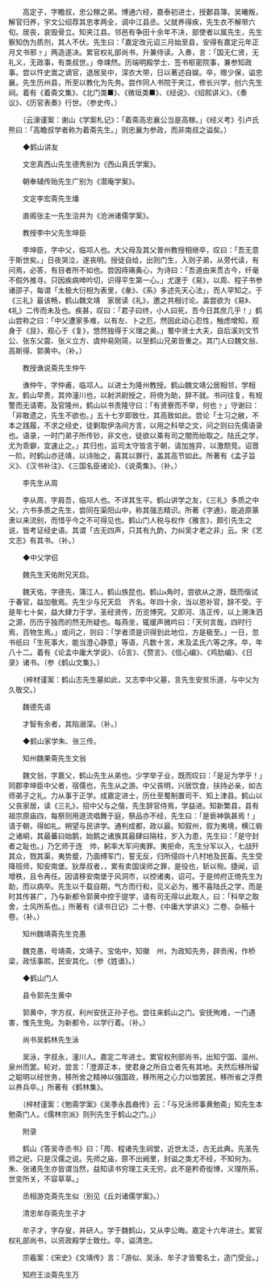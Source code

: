 <!-- { "loadSidebar": true } -->
　　高定子，字瞻叔，忠公稼之弟。博通六经，嘉泰初进士，授郪县簿。吴曦叛，解官归养，宇文公绍荐其忠孝两全，调中江县丞。父就养得疾，先生衣不解带六旬。居丧，哀毁骨立。知夹江县。邻邑有争田十余年不决，部使者以属先生，先生察知伪为质剂，其人不伏。先生曰：「嘉定改元诏三月始至县，安得有嘉定元年正月文书邪﹖」两造遂决。累官权礼部尚书，升兼侍读。入奏，言：「国无仁贤，无礼义，无政事，有类叔世。」帝竦然。历端明殿学士、签书枢密院事，兼参知政事。尝以忤史嵩之谪官，退居吴中，深衣大带，日以著述自娱。卒，赠少保，谥忠襄。先生历州县，所至以教化为先务。尝作同人书院于夹江，修长兴学，创六先生祠。着有《着斋文集》、《北门类■》、《微垣类■》、《经说》、《绍熙讲义》、《奏议》、《历官表奏》行世。（参史传。）

　　（云濠谨案：谢山《学案札记》：「着斋高忠襄公当是高稼。」《经义考》引卢氏熊曰：「高瞻叔学者称为着斋先生。」则忠襄为参政，而非南叔之谥矣。）

　　◆鹤山讲友

　　文忠真西山先生德秀别为《西山真氏学案》。

　　朝奉辅传贻先生广别为《潜庵学案》。

　　文定李宏斋先生燔

　　直阁张主一先生洽并为《沧洲诸儒学案》。

　　教授李中父先生坤臣

　　李坤臣，字中父，临邛人也。大父母及其父普州教授相继卒，叹曰：「吾无意于斯世矣。」日夜哭泣，遂丧明。授徒自给，出则门生，入则子弟，从旁代读，有问焉，必答，有目者所不如也。尝因痔痛夤心，为诗曰：「吾道由来贯古今，纤毫不假外推寻。只因疾病呻吟切，识得平生第一心。」尤邃于《易》，以周、程子书参诸邵子，每谓「太极大衍相为表里，《彖》、《系》多述先天心法」，而人罕知之。于《三礼》最该畅，鹤山魏文靖　家居读《礼》，邀之共相讨论。盖尝欲为《易》、《礼》二传而未及也。疾甚，叹曰：「君子曰终，小人曰死，吾今日其庶几乎！」鹤山尝称之曰：「中父遭家多难，以有左、卜之厄，然因此动心忍性，触虑增知，观身于《艮》，观心于《复》，悠然独得于义理之奥。」蜀中贤士大夫，自后溪刘文节公、张东父震、张义立方、虞仲易刚简，以至鹤山兄弟皆重之。其门人曰魏文翁、高斯得、郭黄中。（补。）

　　教授谯说斋先生仲午

　　谯仲午，字仲甫，临邛人。以进士为隆州教授。鹤山魏文靖公居相邻，学相友。鹤山早贵，其帅潼川也，以射洪尉授之，将倚为助，辞不就。书问往复，有规警而无请寄。及官隆州，鹤山以书责隆守曰：「有贤寮而不举，何也﹖」守谢曰：「非敢遗之，先生不欲也。」五十七岁即致仕，其高致如此。尝论「士习之敝，不本之践履，不求之经史，徒剿取伊洛间方言，以用之科举之文，问之则曰先儒语录也。语录，一时门弟子所传钞，非文也，徒欲以乘有司之闇而绐取之。陆氏之学，尤为乖僻，宜速止之。」其归也，监司太守皆言于朝，请加旌异，以激颓竞。诏晋一阶。时鹤山亦还靖，以诗贻之，喜其以罪行，盖其高节如此。所著有《孟子旨义》、《汉书补注》、《三国名臣诸论》、《说斋集》。（补。）

　　李先生从周

　　李从周，字肩吾，临邛人也。不详其生平。鹤山讲学之友，《三礼》多质之中父，六书多质之先生，尝同在渠阳山中，称其强志精识。所著《字通》，能追原篆隶以来流别，而惜乎今之不可得见也。鹤山门人税与权作《雅言》，颇引先生之说，皆考证经史语。其谓「古无四声，只其有九韵，力纠吴才老之非」云。宋《艺文志》有其书。（补。）

　　◆中父学侣

　　魏先生天佑附兄天启。

　　魏天佑，字德先，蒲江人，鹤山族昆也。鹤山角时，尝欲从之游，既而偕试于春官，益加敬焉。先生少与兄天启　齐名。年四十余，当以恩补官，辞不受。于是年七十矣，益大肆力于学，圣经贤传，历览博究。又即河、洛正传，以上溯洙泗之源，历历乎独而的然无所疑也。每燕坐，辄缓声微吟曰：「天何言哉，四时行焉，百物生焉。」或问之，则曰：「学者须是识得到此地位，方是极至。」一日，忽书纸曰「生死事大，能当澄心静意」等语，凡数十言，末及孟氏六等之序。卒，年八十二。着有《论孟中庸大学说》、《言》、《赘言》、《信心编》、《鸡肋编》、《日录》诸书。（参《鹤山文集》。）

　　（梓材谨案：鹤山志先生墓如此，又志李中父墓，言先生安贫乐道，与中父为久敬交。）

　　魏德先语

　　才智有余者，其陷溺深。（补。）

　　◆鹤山家学朱、张三传。

　　知州魏果斋先生文翁

　　魏文翁，字嘉父，鹤山先生从弟也。少学举子业，既而叹曰：「是足为学乎！」同郡李坤臣中父者，宿儒也，先生从之游。中父丧明，兴居饮食，扶持必亲，如古师弟子之礼。力从事于正学。成嘉定进士，历仕至蜀制置司干、知上津县。鹤山以父丧家居，读《三礼》，招中父与之偕，先生辞官侍焉，学益进。知新繁县，县有祖宗原庙四，每祭则用道流唱舞于庭，祭品亦不经，先生曰：「是亵神孰甚焉！」请于朝，得如礼。朔望与民讲学。通判成都，政以最。知叙州，叙为夷境，横江砦之诸峒，其最蕃曰始鹅，始鹅之诸族其最肆曰隔柱，岁入为患，先生曰：「是守封者之耻也。」乃乞师于连　帅，躬率大军问夷罪。夷拒命，先生分军以入，七战歼其众，戮其渠，夷势蹙，乃面缚军门，誓无反，归所侵四十八村地及民畜。先生受降班师，知安南堡。狄厚叔者，，累有卖国误师之罪，是役也，斩以徇。捷闻，诏增秩，且令再任。因请移安南堡于风洞市，以控诸夷，诏可。于是帅府正倚先生为助，而以病卒。先生以千载自期，气方而行和，见义必为，雅不喜陆氏之学，而是时其传甚广，乃与新都令郭黄中控于提学，请有司无得以此取人，曰：「科举之取舍，士风所系也。」所著有《读书日记》二十卷、《中庸大学讲义》二卷、杂稿十卷。（补。）

　　知州魏靖斋先生克愚

　　魏克愚，号靖斋，文靖子。宝佑中，知徽　州，为政知先务，辟贡闱，作桥梁，政恬事熙，民安其化。（参《姓谱》。）

　　◆鹤山门人

　　县令郭先生黄中

　　郭黄中，字方叔，利州安抚正孙子也。尝往来鹤山之门。安抚殉难，一门遇害，惟先生免。为新都令，以学行着。（补。）

　　尚书吴鹤林先生泳

　　吴泳，字叔永，潼川人。嘉定二年进士。累官权刑部尚书，出知宁国、温州、泉州而罢。轮对，尝言：「澄源正本，使君身之所自立者先有其地。夫然后移所留之聪明以经世务，移所舍之精神以强国政，移所用之心力以恤罢民，移所省之浮费以养兵卒。」所著有《鹤林集》。

　　（梓材谨案：《勉斋学案》《吴季永昌裔传》云：「与兄泳师事黄勉斋」知先生本勉斋门人。《儒林宗派》则列先生于鹤山之门。」）

　　附录

　　鹤山《答吴寺丞书》曰：「周、程诸先生祠堂，近世太泛，古无此典。先圣先师之祀，只是汉儒之说。先师之庙，原不出阙里，封谥之类尤不经，不知何为。朱、张诸先生亦皆谓当然，益知读书穷理工夫无穷。此不是矜奇衒博，义理所系，世变所关，不容草草。」

　　丞相游克斋先生似（别见《丘刘诸儒学案》。）

　　清忠牟存斋先生子才

　　牟子才，字存叟，井研人。学于魏鹤山，又从李公晦。嘉定十六年进士。累官权礼部尚书，以资政殿学士致仕。卒，谥清忠。

　　宗羲案：《宋史》《文靖传》言：「游似、吴泳、牟子才皆蜀名士，造门受业。」

　　知府王淡斋先生万

